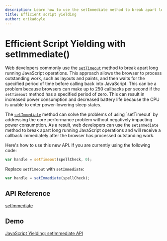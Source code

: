 ```yaml
---
description: Learn how to use the setImmediate method to break apart long running JavaScript operations and receive a callback immediately after the browser has processed outstanding work.
title: Efficient script yielding
author: erikadoyle
---
```


# Efficient Script Yielding with setImmediate()

Web developers commonly use the [`setTimeout`](http://go.microsoft.com/fwlink/p/?LinkID=233102) method to break apart long running JavaScript operations. This approach allows the browser to process outstanding work, such as layouts and paints, and then waits for the specified period of time before calling back into JavaScript. This can be a problem because browsers can make up to 250 callbacks per second if the `setTimeout` method has a specified period of zero. This can result in increased power consumption and decreased battery life because the CPU is unable to enter power-lowering sleep states.

The [`setImmediate`](https://msdn.microsoft.com/library/hh773176(v=vs.85).aspx) method can solve the problems of using `setTimeout` by addressing the core performance problem without negatively impacting power consumption. As a result, web developers can use the `setImmediate` method to break apart long running JavaScript operations and will receive a callback immediately after the browser has processed outstanding work.

Here's how to use this new API. If you are currently using the following code:

```javascript
var handle = setTimeout(spellCheck, 0);
```

Replace `setTimeout` with `setImmediate`:


```javascript
var handle = setImmediate(spellCheck);
```

## API Reference
[setImmediate](https://msdn.microsoft.com/library/hh773176(v=vs.85).aspx)

## Demo
[JavaScript Yielding: setImmediate API](http://go.microsoft.com/fwlink/p/?LinkID=248240)
